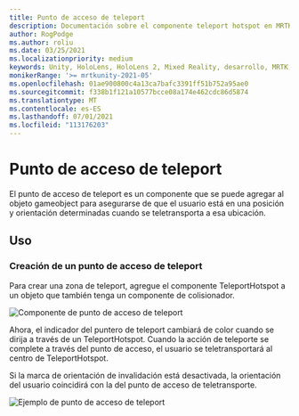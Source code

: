 ```yaml
---
title: Punto de acceso de teleport
description: Documentación sobre el componente teleport hotspot en MRTK
author: RogPodge
ms.author: roliu
ms.date: 03/25/2021
ms.localizationpriority: medium
keywords: Unity, HoloLens, HoloLens 2, Mixed Reality, desarrollo, MRTK, sistema Teleport, zona de teleport
monikerRange: '>= mrtkunity-2021-05'
ms.openlocfilehash: 01ae900800c4a13ca7bafc3391ff51b752a95ae0
ms.sourcegitcommit: f338b1f121a10577bcce08a174e462cdc86d5874
ms.translationtype: MT
ms.contentlocale: es-ES
ms.lasthandoff: 07/01/2021
ms.locfileid: "113176203"
---
```

# <a name="teleport-hotspot"></a>Punto de acceso de teleport

El punto de acceso de teleport es un componente que se puede agregar al objeto gameobject para asegurarse de que el usuario está en una posición y orientación determinadas cuando se teletransporta a esa ubicación.

## <a name="usage"></a>Uso

### <a name="how-to-create-a-teleport-hotspot"></a>Creación de un punto de acceso de teleport

Para crear una zona de teleport, agregue el componente TeleportHotspot a un objeto que también tenga un componente de colisionador. 

![Componente de punto de acceso de teleport](../images/teleport/TeleportHotspotComponent.png)

Ahora, el indicador del puntero de teleport cambiará de color cuando se dirija a través de un TeleportHotspot. Cuando la acción de teleporte se complete a través del punto de acceso, el usuario se teletransportará al centro de TeleportHotspot.

Si la marca de orientación de invalidación está desactivada, la orientación del usuario coincidirá con la del punto de acceso de teletransporte.

![Ejemplo de punto de acceso de teleport](../images/teleport/TeleportHotspotExample.gif)

